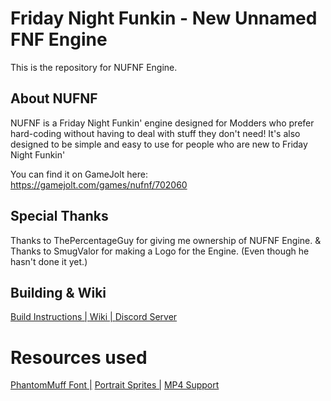 # Friday Night Funkin - New Unnamed FNF Engine

This is the repository for NUFNF Engine.

## About NUFNF
 NUFNF is a Friday Night Funkin' engine designed for Modders who prefer hard-coding without having to deal with stuff they don't need!
 It's also designed to be simple and easy to use for people who are new to Friday Night Funkin'
 
 You can find it on GameJolt here: https://gamejolt.com/games/nufnf/702060
 
## Special Thanks
Thanks to ThePercentageGuy for giving me ownership of NUFNF Engine. & Thanks to SmugValor for making a Logo for the Engine. (Even though he hasn't done it yet.)

## Building & Wiki
 [Build Instructions | ](https://github.com/SpunBlue/NUFNF/wiki/Build-Instructions) [Wiki | ](https://github.com/SpunBlue/NUFNF/wiki) [Discord Server](https://discord.gg/wdNrAPxcHN)
 
# Resources used
 [PhantomMuff Font |](https://gamebanana.com/tools/7763)  [ Portrait Sprites |](https://gamebanana.com/mods/44223) [ MP4 Support](https://github.com/brightfyregit/Friday-Night-Funkin-Mp4-Video-Support)
